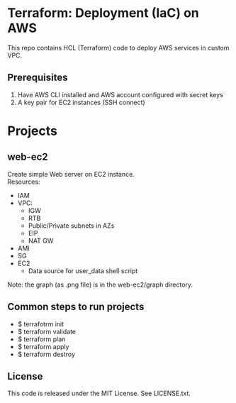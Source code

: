 # Terraform: Deployment (IaC) on AWS

This repo contains HCL (Terraform) code to deploy AWS services in custom VPC.

## Prerequisites ##
  1. Have AWS CLI installed and AWS account configured with secret keys
  2. A key pair for EC2 instances (SSH connect)

# Projects #

## web-ec2 ## 
Create simple Web server on EC2 instance.<br>
Resources:
* IAM
* VPC:
  * IGW
  * RTB
  * Public/Private subnets in AZs
  * EIP
  * NAT GW
* AMI
* SG
* EC2
  * Data source for user_data shell script

Note: the graph (as .png file) is in the web-ec2/graph directory.

## Common steps to run projects ##

* $ terrafotrm init
* $ terraform validate
* $ terraform plan
* $ terraform apply
* $ terraform destroy

## License

This code is released under the MIT License. See LICENSE.txt.
